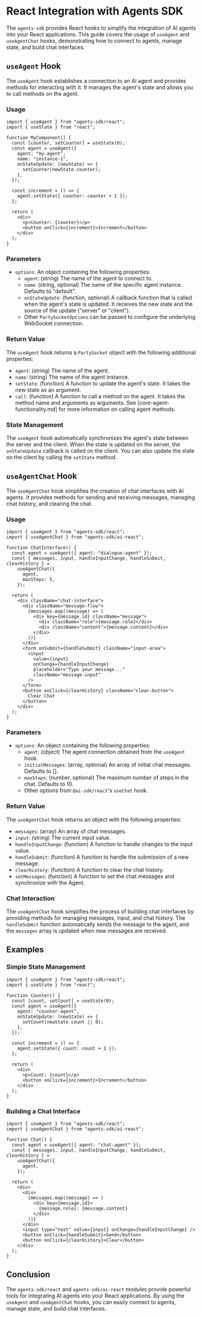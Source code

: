 # React Integration with Agents SDK

The `agents-sdk` provides React hooks to simplify the integration of AI agents into your React applications. This guide covers the usage of `useAgent` and `useAgentChat` hooks, demonstrating how to connect to agents, manage state, and build chat interfaces.

## `useAgent` Hook

The `useAgent` hook establishes a connection to an AI agent and provides methods for interacting with it. It manages the agent's state and allows you to call methods on the agent.

### Usage

```tsx
import { useAgent } from "agents-sdk/react";
import { useState } from "react";

function MyComponent() {
  const [counter, setCounter] = useState(0);
  const agent = useAgent({
    agent: "my-agent",
    name: "instance-1",
    onStateUpdate: (newState) => {
      setCounter(newState.counter);
    },
  });

  const increment = () => {
    agent.setState({ counter: counter + 1 });
  };

  return (
    <div>
      <p>Counter: {counter}</p>
      <button onClick={increment}>Increment</button>
    </div>
  );
}
```

### Parameters

- `options`: An object containing the following properties:
  - `agent`: (string) The name of the agent to connect to.
  - `name`: (string, optional) The name of the specific agent instance. Defaults to "default".
  - `onStateUpdate`: (function, optional) A callback function that is called when the agent's state is updated. It receives the new state and the source of the update ("server" or "client").
  - Other `PartySocketOptions` can be passed to configure the underlying WebSocket connection.

### Return Value

The `useAgent` hook returns a `PartySocket` object with the following additional properties:

- `agent`: (string) The name of the agent.
- `name`: (string) The name of the agent instance.
- `setState`: (function) A function to update the agent's state. It takes the new state as an argument.
- `call`: (function) A function to call a method on the agent. It takes the method name and arguments as arguments. See [core-agent-functionality.md] for more information on calling agent methods.

### State Management

The `useAgent` hook automatically synchronizes the agent's state between the server and the client. When the state is updated on the server, the `onStateUpdate` callback is called on the client. You can also update the state on the client by calling the `setState` method.

## `useAgentChat` Hook

The `useAgentChat` hook simplifies the creation of chat interfaces with AI agents. It provides methods for sending and receiving messages, managing chat history, and clearing the chat.

### Usage

```tsx
import { useAgent } from "agents-sdk/react";
import { useAgentChat } from "agents-sdk/ai-react";

function ChatInterface() {
  const agent = useAgent({ agent: "dialogue-agent" });
  const { messages, input, handleInputChange, handleSubmit, clearHistory } =
    useAgentChat({
      agent,
      maxSteps: 5,
    });

  return (
    <div className="chat-interface">
      <div className="message-flow">
        {messages.map((message) => (
          <div key={message.id} className="message">
            <div className="role">{message.role}</div>
            <div className="content">{message.content}</div>
          </div>
        ))}
      </div>
      <form onSubmit={handleSubmit} className="input-area">
        <input
          value={input}
          onChange={handleInputChange}
          placeholder="Type your message..."
          className="message-input"
        />
      </form>
      <button onClick={clearHistory} className="clear-button">
        Clear Chat
      </button>
    </div>
  );
}
```

### Parameters

- `options`: An object containing the following properties:
  - `agent`: (object) The agent connection obtained from the `useAgent` hook.
  - `initialMessages`: (array, optional) An array of initial chat messages. Defaults to [].
  - `maxSteps`: (number, optional) The maximum number of steps in the chat. Defaults to 10.
  - Other options from `@ai-sdk/react`'s `useChat` hook.

### Return Value

The `useAgentChat` hook returns an object with the following properties:

- `messages`: (array) An array of chat messages.
- `input`: (string) The current input value.
- `handleInputChange`: (function) A function to handle changes to the input value.
- `handleSubmit`: (function) A function to handle the submission of a new message.
- `clearHistory`: (function) A function to clear the chat history.
- `setMessages`: (function) A function to set the chat messages and synchronize with the Agent.

### Chat Interaction

The `useAgentChat` hook simplifies the process of building chat interfaces by providing methods for managing messages, input, and chat history. The `handleSubmit` function automatically sends the message to the agent, and the `messages` array is updated when new messages are received.

## Examples

### Simple State Management

```tsx
import { useAgent } from "agents-sdk/react";
import { useState } from "react";

function Counter() {
  const [count, setCount] = useState(0);
  const agent = useAgent({
    agent: "counter-agent",
    onStateUpdate: (newState) => {
      setCount(newState.count || 0);
    },
  });

  const increment = () => {
    agent.setState({ count: count + 1 });
  };

  return (
    <div>
      <p>Count: {count}</p>
      <button onClick={increment}>Increment</button>
    </div>
  );
}
```

### Building a Chat Interface

```tsx
import { useAgent } from "agents-sdk/react";
import { useAgentChat } from "agents-sdk/ai-react";

function Chat() {
  const agent = useAgent({ agent: "chat-agent" });
  const { messages, input, handleInputChange, handleSubmit, clearHistory } =
    useAgentChat({
      agent,
    });

  return (
    <div>
      <div>
        {messages.map((message) => (
          <div key={message.id}>
            {message.role}: {message.content}
          </div>
        ))}
      </div>
      <input type="text" value={input} onChange={handleInputChange} />
      <button onClick={handleSubmit}>Send</button>
      <button onClick={clearHistory}>Clear</button>
    </div>
  );
}
```

## Conclusion

The `agents-sdk/react` and `agents-sdk/ai-react` modules provide powerful tools for integrating AI agents into your React applications. By using the `useAgent` and `useAgentChat` hooks, you can easily connect to agents, manage state, and build chat interfaces.
